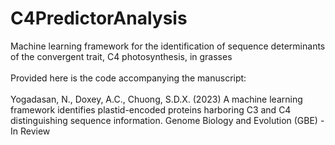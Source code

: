 <h1 align="left">C4PredictorAnalysis</h1>
Machine learning framework for the identification of sequence determinants of the convergent trait, C4 photosynthesis, in grasses
<br/>
<br/>
Provided here is the code accompanying the manuscript:
<br/>
<br/>
Yogadasan, N., Doxey, A.C., Chuong, S.D.X. (2023) A machine learning framework identifies plastid-encoded proteins harboring C3 and C4 distinguishing sequence    information. Genome Biology and Evolution (GBE)  - In Review
<br/>
<br/>



